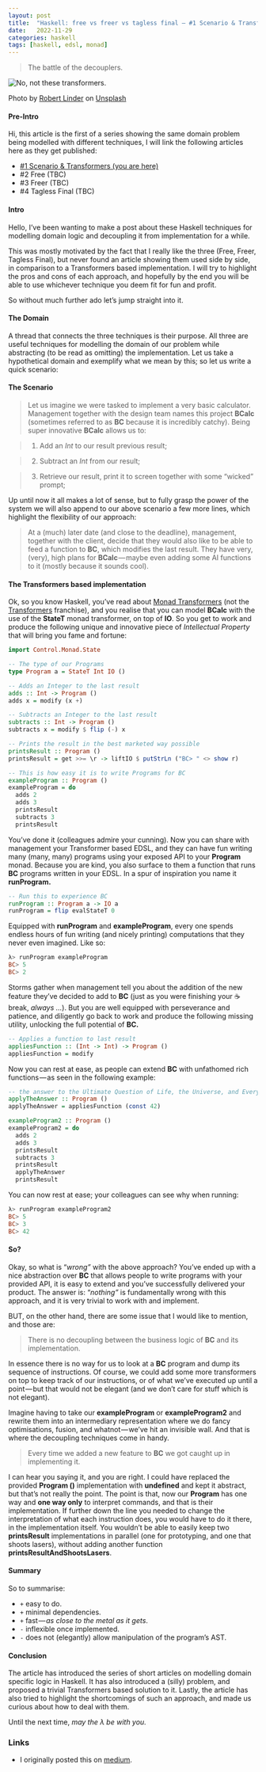 ```yaml
---
layout: post
title:  "Haskell: free vs freer vs tagless final — #1 Scenario & Transformers"
date:   2022-11-29
categories: haskell
tags: [haskell, edsl, monad]
---
```


> The battle of the decouplers.

![No, not these transformers.](https://cdn-images-1.medium.com/max/800/0*RS_RpMcdLl4Q_1oE)

Photo by [Robert Linder](https://unsplash.com/@rwlinder?utm_source=medium&utm_medium=referral) on [Unsplash](https://unsplash.com?utm_source=medium&utm_medium=referral)

#### Pre-Intro

Hi, this article is the first of a series showing the same domain problem being modelled with different techniques, I will link the following articles here as they get published:

- [#1 Scenario & Transformers (you are here)](/haskell/2022/11/29/haskell-battle-1.html)
- #2 Free (TBC)
- #3 Freer (TBC)
- #4 Tagless Final (TBC)

#### Intro

Hello, I’ve been wanting to make a post about these Haskell techniques for modelling domain logic and decoupling it from implementation for a while.

This was mostly motivated by the fact that I really like the three (Free, Freer, Tagless Final), but never found an article showing them used side by side, in comparison to a Transformers based implementation. I will try to highlight the pros and cons of each approach, and hopefully by the end you will be able to use whichever technique you deem fit for fun and profit.

So without much further ado let’s jump straight into it.

#### **The Domain**

A thread that connects the three techniques is their purpose. All three are useful techniques for modelling the domain of our problem while abstracting (to be read as omitting) the implementation. Let us take a hypothetical domain and exemplify what we mean by this; so let us write a quick scenario:

#### The Scenario

> Let us imagine we were tasked to implement a very basic calculator. Management together with the design team names this project **BCalc** (sometimes referred to as **BC** because it is incredibly catchy). Being super innovative **BCalc** allows us to:

> 1. Add an _Int_ to our result previous result;

> 2. Subtract an _Int_ from our result;

> 3. Retrieve our result, print it to screen together with some “wicked” prompt;

Up until now it all makes a lot of sense, but to fully grasp the power of the system we will also append to our above scenario a few more lines, which highlight the flexibility of our approach:

> At a (much) later date (and close to the deadline), management, together with the client, decide that they would also like to be able to feed a function to **BC**, which modifies the last result. They have very, (very), high plans for **BCalc** — maybe even adding some AI functions to it (mostly because it sounds cool).

#### The Transformers based implementation

Ok, so you know Haskell, you’ve read about [Monad Transformers](https://hackage.haskell.org/package/transformers) (not the [Transformers](https://en.wikipedia.org/wiki/Transformers) franchise), and you realise that you can model **BCalc** with the use of the **StateT** monad transformer, on top of **IO**. So you get to work and produce the following unique and innovative piece of _Intellectual Property_ that will bring you fame and fortune:

```haskell
import Control.Monad.State

-- The type of our Programs  
type Program a = StateT Int IO ()

-- Adds an Integer to the last result  
adds :: Int -> Program ()  
adds x = modify (x +)

-- Subtracts an Integer to the last result  
subtracts :: Int -> Program ()  
subtracts x = modify $ flip (-) x

-- Prints the result in the best marketed way possible  
printsResult :: Program ()  
printsResult = get >>= \r -> liftIO $ putStrLn ("BC> " <> show r)

-- This is how easy it is to write Programs for BC  
exampleProgram :: Program ()  
exampleProgram = do  
  adds 2  
  adds 3  
  printsResult  
  subtracts 3  
  printsResult
```

You’ve done it (colleagues admire your cunning). Now you can share with management your Transformer based EDSL, and they can have fun writing many (many, many) programs using your exposed API to your **Program** monad. Because you are kind, you also surface to them a function that runs **BC** programs written in your EDSL. In a spur of inspiration you name it **runProgram.**

```haskell
-- Run this to experience BC  
runProgram :: Program a -> IO a  
runProgram = flip evalStateT 0
```

Equipped with **runProgram** and **exampleProgram**, every one spends endless hours of fun writing (and nicely printing) computations that they never even imagined. Like so:

```haskell
λ> runProgram exampleProgram  
BC> 5  
BC> 2
```

Storms gather when management tell you about the addition of the new feature they’ve decided to add to **BC** (just as you were finishing your ☕️ break, _always …_). But you are well equipped with perseverance and patience, and diligently go back to work and produce the following missing utility, unlocking the full potential of **BC.**

```haskell
-- Applies a function to last result  
appliesFunction :: (Int -> Int) -> Program ()  
appliesFunction = modify
```

Now you can rest at ease, as people can extend **BC** with unfathomed rich functions — as seen in the following example:

```haskell
-- the answer to the Ultimate Question of Life, the Universe, and Everything.  
applyTheAnswer :: Program ()  
applyTheAnswer = appliesFunction (const 42)

exampleProgram2 :: Program ()  
exampleProgram2 = do  
  adds 2  
  adds 3  
  printsResult  
  subtracts 3  
  printsResult  
  applyTheAnswer   
  printsResult
```

You can now rest at ease; your colleagues can see why when running:

```haskell
λ> runProgram exampleProgram2  
BC> 5  
BC> 3  
BC> 42
```

#### So?

Okay, so what is “_wrong”_ with the above approach? You’ve ended up with a nice abstraction over **BC** that allows people to write programs with your provided API, it is easy to extend and you’ve successfully delivered your product. The answer is: “_nothing”_ is fundamentally wrong with this approach, and it is very trivial to work with and implement.

BUT, on the other hand, there are some issue that I would like to mention, and those are:

> There is no decoupling between the business logic of **BC** and its implementation.

In essence there is no way for us to look at a **BC** program and dump its sequence of instructions. Of course, we could add some more transformers on top to keep track of our instructions, or of what we’ve executed up until a point — but that would not be elegant (and we don’t care for stuff which is not elegant).

Imagine having to take our **exampleProgram** or **exampleProgram2** and rewrite them into an intermediary representation where we do fancy optimisations, fusion, and whatnot — we’ve hit an invisible wall. And that is where the decoupling techniques come in handy.

> Every time we added a new feature to **BC** we got caught up in implementing it.

I can hear you saying it, and you are right. I could have replaced the provided **Program ()** implementation with **undefined** and kept it abstract, but that’s not really the point. The point is that, now our **Program** has one way and **one way only** to interpret commands, and that is their implementation. If further down the line you needed to change the interpretation of what each instruction does, you would have to do it there, in the implementation itself. You wouldn’t be able to easily keep two **printsResult** implementations in parallel (one for prototyping, and one that shoots lasers), without adding another function **printsResultAndShootsLasers**.

#### Summary

So to summarise:

- `+` easy to do.
- `+` minimal dependencies.
- `+` fast — _as close to the metal as it gets_.
- `-` inflexible once implemented.
- `-` does not (elegantly) allow manipulation of the program’s AST.

#### Conclusion

The article has introduced the series of short articles on modelling domain specific logic in Haskell. It has also introduced a (silly) problem, and proposed a trivial Transformers based solution to it. Lastly, the article has also tried to highlight the shortcomings of such an approach, and made us curious about how to deal with them.

Until the next time, _may the λ be with you._

### Links
- I originally posted this on [medium](https://medium.com/@cstml/free-vs-freer-vs-tagless-final-in-haskell-1-scenario-transformers-f8bc4495ea7e).
